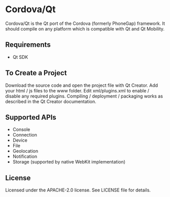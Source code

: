 Cordova/Qt
==========

Cordova/Qt is the Qt port of the Cordova (formerly PhoneGap) framework. It should compile on any platform which is compatible with Qt and Qt Mobility.

Requirements
------------

- Qt SDK

To Create a Project
-------------------

Download the source code and open the project file with Qt Creator. Add your html / js files to the www folder. Edit xml/plugins.xml to enable / disable any required plugins. Compiling / deployment / packaging works as described in the Qt Creator documentation.

Supported APIs
--------------

- Console
- Connection
- Device
- File
- Geolocation
- Notification
- Storage (supported by native WebKit implementation)

License
-------

Licensed under the APACHE-2.0 license. See LICENSE file for details.

